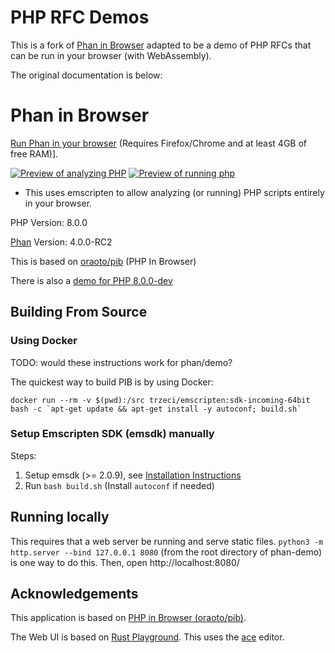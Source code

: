 # PHP RFC Demos

This is a fork of [Phan in Browser](https://github.com/phan/demo) adapted to be a demo of PHP RFCs that can be run in your browser (with WebAssembly).

The original documentation is below:

# Phan in Browser

[Run Phan in your browser](https://phan.github.io/demo/) (Requires Firefox/Chrome and at least 4GB of free RAM)].

[![Preview of analyzing PHP](static/preview.png)](https://phan.github.io/demo/)
[![Preview of running php](static/run.png)](https://phan.github.io/demo/)

- This uses emscripten to allow analyzing (or running) PHP scripts entirely in your browser.

PHP Version: 8.0.0

[Phan](https://github.com/phan/phan) Version: 4.0.0-RC2

This is based on [oraoto/pib](https://oraoto.github.io/pib/) (PHP In Browser)

There is also a [demo for PHP 8.0.0-dev](https://phan.github.io/demo/8/)

## Building From Source

### Using Docker

TODO: would these instructions work for phan/demo?

The quickest way to build PIB is by using Docker:

```
docker run --rm -v $(pwd):/src trzeci/emscripten:sdk-incoming-64bit bash -c `apt-get update && apt-get install -y autoconf; build.sh`
```

### Setup Emscripten SDK (emsdk) manually

Steps:

1. Setup emsdk (>= 2.0.9), see [Installation Instructions](https://emscripten.org/docs/getting_started/downloads.html#installation-instructions)
2. Run `bash build.sh` (Install `autoconf` if needed)

## Running locally

This requires that a web server be running and serve static files.
`python3 -m http.server --bind 127.0.0.1 8080` (from the root directory of phan-demo) is one way to do this.
Then, open http://localhost:8080/

## Acknowledgements

This application is based on [PHP in Browser (oraoto/pib)](https://github.com/oraoto/pib).

The Web UI is based on [Rust Playground](https://play.rust-lang.org/).
This uses the [ace](https://ace.c9.io/) editor.
